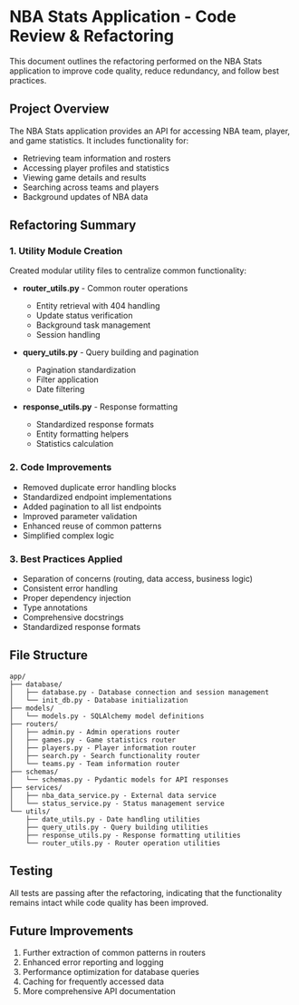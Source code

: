 # NBA Stats Application - Code Review & Refactoring

This document outlines the refactoring performed on the NBA Stats application to improve code quality, reduce redundancy, and follow best practices.

## Project Overview

The NBA Stats application provides an API for accessing NBA team, player, and game statistics. It includes functionality for:
- Retrieving team information and rosters
- Accessing player profiles and statistics
- Viewing game details and results
- Searching across teams and players
- Background updates of NBA data

## Refactoring Summary

### 1. Utility Module Creation

Created modular utility files to centralize common functionality:

- **router_utils.py** - Common router operations
  - Entity retrieval with 404 handling
  - Update status verification
  - Background task management
  - Session handling

- **query_utils.py** - Query building and pagination
  - Pagination standardization
  - Filter application
  - Date filtering

- **response_utils.py** - Response formatting
  - Standardized response formats
  - Entity formatting helpers
  - Statistics calculation

### 2. Code Improvements

- Removed duplicate error handling blocks
- Standardized endpoint implementations
- Added pagination to all list endpoints
- Improved parameter validation
- Enhanced reuse of common patterns
- Simplified complex logic

### 3. Best Practices Applied

- Separation of concerns (routing, data access, business logic)
- Consistent error handling
- Proper dependency injection
- Type annotations
- Comprehensive docstrings
- Standardized response formats

## File Structure

```
app/
├── database/
│   ├── database.py - Database connection and session management
│   └── init_db.py - Database initialization
├── models/
│   └── models.py - SQLAlchemy model definitions
├── routers/
│   ├── admin.py - Admin operations router
│   ├── games.py - Game statistics router
│   ├── players.py - Player information router
│   ├── search.py - Search functionality router
│   └── teams.py - Team information router
├── schemas/
│   └── schemas.py - Pydantic models for API responses
├── services/
│   ├── nba_data_service.py - External data service
│   └── status_service.py - Status management service
└── utils/
    ├── date_utils.py - Date handling utilities
    ├── query_utils.py - Query building utilities
    ├── response_utils.py - Response formatting utilities
    └── router_utils.py - Router operation utilities
```

## Testing

All tests are passing after the refactoring, indicating that the functionality remains intact while code quality has been improved.

## Future Improvements

1. Further extraction of common patterns in routers
2. Enhanced error reporting and logging
3. Performance optimization for database queries
4. Caching for frequently accessed data
5. More comprehensive API documentation

